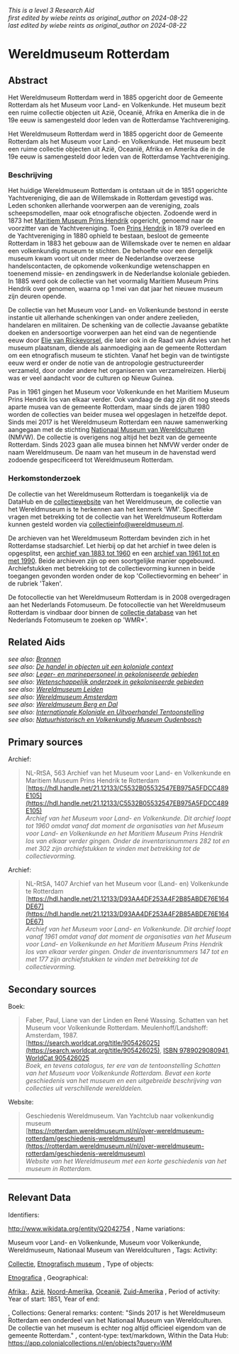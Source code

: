 _This is a level 3 Research Aid_  
_first edited by wiebe reints as original_author on 2024-08-22_  
_last edited by wiebe reints as original_author on 2024-08-22_


# Wereldmuseum Rotterdam


## Abstract

Het Wereldmuseum Rotterdam werd in 1885 opgericht door de Gemeente Rotterdam als het Museum voor Land- en Volkenkunde. Het museum bezit een ruime collectie objecten uit Azië, Oceanië, Afrika en Amerika die in de 19e eeuw is samengesteld door leden van de Rotterdamse Yachtvereniging.

Het Wereldmuseum Rotterdam werd in 1885 opgericht door de Gemeente Rotterdam als het Museum voor Land- en Volkenkunde. Het museum bezit een ruime collectie objecten uit Azië, Oceanië, Afrika en Amerika die in de 19e eeuw is samengesteld door leden van de Rotterdamse Yachtvereniging.

### Beschrijving

Het huidige Wereldmuseum Rotterdam is ontstaan uit de in 1851 opgerichte Yachtvereniging, die aan de Willemskade in Rotterdam gevestigd was. Leden schonken allerhande voorwerpen aan de vereniging, zoals scheepsmodellen, maar ook etnografische objecten. Zodoende werd in 1873 het [Maritiem Museum Prins Hendrik](http://www.wikidata.org/entity/Q2755458) opgericht, genoemd naar de voorzitter van de Yachtvereniging. Toen [Prins Hendrik](http://www.wikidata.org/entity/Q705129) in 1879 overleed en de Yachtvereniging in 1880 ophield te bestaan, besloot de gemeente Rotterdam in 1883 het gebouw aan de Willemskade over te nemen en aldaar een volkenkundig museum te stichten. De behoefte voor een dergelijk museum kwam voort uit onder meer de Nederlandse overzeese handelscontacten, de opkomende volkenkundige wetenschappen en toenemend missie- en zendingswerk in de Nederlandse koloniale gebieden. In 1885 werd ook de collectie van het voormalig Maritiem Museum Prins Hendrik over genomen, waarna op 1 mei van dat jaar het nieuwe museum zijn deuren opende.

De collectie van het Museum voor Land- en Volkenkunde bestond in eerste instantie uit allerhande schenkingen van onder andere zeelieden, handelaren en militairen. De schenking van de collectie Javaanse gebatikte doeken en andersoortige voorwerpen aan het eind van de negentiende eeuw door [Elie van Rijckevorsel](http://www.wikidata.org/entity/Q52155329), die later ook in de Raad van Advies van het museum plaatsnam, diende als aanmoediging aan de gemeente Rotterdam om een etnografisch museum te stichten. Vanaf het begin van de twintigste eeuw werd er onder de notie van de antropologie gestructureerder verzameld, door onder andere het organiseren van verzamelreizen. Hierbij was er veel aandacht voor de culturen op Nieuw Guinea.

Pas in 1961 gingen het Museum voor Volkenkunde en het Maritiem Museum Prins Hendrik los van elkaar verder. Ook vandaag de dag zijn dit nog steeds aparte musea van de gemeente Rotterdam, maar sinds de jaren 1980 worden de collecties van beider musea wel opgeslagen in hetzelfde depot. Sinds mei 2017 is het Wereldmuseum Rotterdam een nauwe samenwerking aangegaan met de stichting [Nationaal Museum van Wereldculturen](http://www.wikidata.org/entity/Q17153751) (NMVW). De collectie is overigens nog altijd het bezit van de gemeente Rotterdam. Sinds 2023 gaan alle musea binnen het NMVW verder onder de naam Wereldmuseum. De naam van het museum in de havenstad werd zodoende gespecificeerd tot Wereldmuseum Rotterdam.

### Herkomstonderzoek

De collectie van het Wereldmuseum Rotterdam is toegankelijk via de DataHub en de [collectiewebsite](https://collectie.wereldmuseum.nl/) van het Wereldmuseum, de collectie van het Wereldmuseum is te herkennen aan het kenmerk 'WM'. Specifieke vragen met betrekking tot de collectie van het Wereldmuseum Rotterdam kunnen gesteld worden via [collectieinfo@wereldmuseum.nl](mailto:collectieinfo@wereldmuseum.nl). 

De archieven van het Wereldmuseum Rotterdam bevinden zich in het Rotterdamse stadsarchief. Let hierbij op dat het archief in twee delen is opgesplitst, een [archief van 1883 tot 1960](https://hdl.handle.net/21.12133/C5532B05532547EB975A5FDCC489E105) en een [archief van 1961 tot en met 1990](https://hdl.handle.net/21.12133/D93AA4DF253A4F2B85ABDE76E164DE67). Beide archieven zijn op een soortgelijke manier opgebouwd. Archiefstukken met betrekking tot de collectievorming kunnen in beide toegangen gevonden worden onder de kop 'Collectievorming en beheer' in de rubriek 'Taken'.

De fotocollectie van het Wereldmuseum Rotterdam is in 2008 overgedragen aan het Nederlands Fotomuseum. De fotocollectie van het Wereldmuseum Rotterdam is vindbaar door binnen de [collectie database](https://collectie.nederlandsfotomuseum.nl/collectie) van het Nederlands Fotomuseum te zoeken op 'WMR*'.


## Related Aids

_see also: [Bronnen](niveau1/Dutch/Bronnen_20240425.yml)_  
_see also: [De handel in objecten uit een koloniale context](niveau2/Dutch/Handel_20240326.yml)_  
_see also: [Leger- en marinepersoneel in gekoloniseerde gebieden](niveau2/Dutch/LegerEnMarine_20240326.yml)_  
_see also: [Wetenschappelijk onderzoek in gekoloniseerde gebieden](niveau2/Dutch/Science_20240814.yml)_  
_see also: [Wereldmuseum Leiden](niveau3/Dutch/WMLeiden_20240327.yml)_  
_see also: [Wereldmuseum Amsterdam](niveau3/Dutch/WMAmsterdam_20240711.yml)_  
_see also: [Wereldmuseum Berg en Dal](niveau3/Dutch/WMBergEnDal_20241001.yml)_  
_see also: [Internationale Koloniale en Uitvoerhandel Tentoonstelling](published/niveau3/Dutch/Wereldtentoonstelling1883_202550304.yml)_  
_see also: [Natuurhistorisch en Volkenkundig Museum Oudenbosch](published/niveau3/Dutch/MOudenbosch_20250603.yml)_  

## Primary sources

Archief:
  > NL-RtSA, 563 Archief van het Museum voor Land- en Volkenkunde en Maritiem Museum Prins Hendrik te Rotterdam  
> [https://hdl.handle.net/21.12133/C5532B05532547EB975A5FDCC489E105](https://hdl.handle.net/21.12133/C5532B05532547EB975A5FDCC489E105)  
> _Archief van het Museum voor Land- en Volkenkunde. Dit archief loopt tot 1960 omdat vanaf dat moment de organisaties van het Museum voor Land- en Volkenkunde en het Maritiem Museum Prins Hendrik los van elkaar verder gingen. Onder de inventarisnummers 282 tot en met 302 zijn archiefstukken te vinden met betrekking tot de collectievorming._  

Archief:
  > NL-RtSA, 1407 Archief van het Museum voor (Land- en) Volkenkunde te Rotterdam  
> [https://hdl.handle.net/21.12133/D93AA4DF253A4F2B85ABDE76E164DE67](https://hdl.handle.net/21.12133/D93AA4DF253A4F2B85ABDE76E164DE67)  
> _Archief van het Museum voor Land- en Volkenkunde. Dit archief loopt vanaf 1961 omdat vanaf dat moment de organisaties van het Museum voor Land- en Volkenkunde en het Maritiem Museum Prins Hendrik los van elkaar verder gingen. Onder de inventarisnummers 147 tot en met 177 zijn archiefstukken te vinden met betrekking tot de collectievorming._  

## Secondary sources

Boek:
  > Faber, Paul, Liane van der Linden en René Wassing. Schatten van het Museum voor Volkenkunde Rotterdam. Meulenhoff/Landshoff: Amsterdam, 1987.  
> [https://search.worldcat.org/title/905426025](https://search.worldcat.org/title/905426025), [ISBN 9789029080941](https://isbnsearch.org/isbn/9789029080941), [WorldCat 905426025](https://search.worldcat.org/title/905426025)  
> _Boek, en tevens catalogus, ter ere van de tentoonstelling Schatten van het Museum voor Volkenkunde Rotterdam. Bevat een korte geschiedenis van het museum en een uitgebreide beschrijving van collecties uit verschillende werelddelen._  

Website:
  > Geschiedenis Wereldmuseum. Van Yachtclub naar volkenkundig museum  
> [https://rotterdam.wereldmuseum.nl/nl/over-wereldmuseum-rotterdam/geschiedenis-wereldmuseum](https://rotterdam.wereldmuseum.nl/nl/over-wereldmuseum-rotterdam/geschiedenis-wereldmuseum)  
> _Website van het Wereldmuseum met een korte geschiedenis van het museum in Rotterdam._  



---
## Relevant Data 
Identifiers:
  
http://www.wikidata.org/entity/Q2042754
,
  Name variations:
  
Museum voor Land- en Volkenkunde, Museum voor Volkenkunde, Wereldmuseum, Nationaal Museum van Wereldculturen
,
  Tags:
  Activity:
  
[Collectie](http://vocab.getty.edu/aat/300025976), [Etnografisch museum](http://vocab.getty.edu/page/aat/300451067)
,
  Type of objects:
  
[Etnografica](http://vocab.getty.edu/aat/300234108)
,
  Geographical:
  
[Afrika](https://hdl.handle.net/20.500.11840/termmaster5838);, [Azië](https://sws.geonames.org/6255147), [Noord-Amerika](https://sws.geonames.org/6255149), [Oceanië](https://sws.geonames.org/6255151), [Zuid-Amerika](https://sws.geonames.org/6255150)
,
  Period of activity:
  Year of start:
  1851,
  Year of end:
  

,
  Collections:
  General remarks:
  content:
  "Sinds 2017 is het Wereldmuseum Rotterdam een onderdeel van het Nationaal Museum van Wereldculturen. De collectie van het museum is echter nog altijd officieel eigendom van de gemeente Rotterdam."
,
  content-type:
  text/markdown,
  Within the Data Hub:
  https://app.colonialcollections.nl/en/objects?query=WM
        